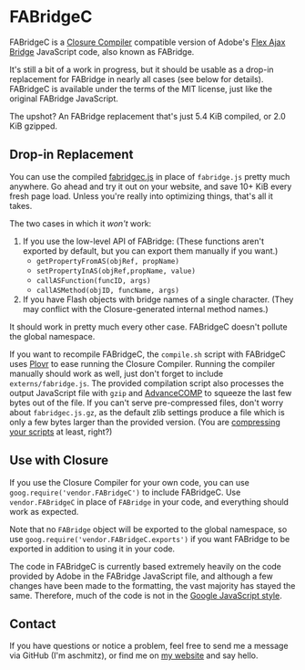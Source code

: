 FABridgeC
=========

FABridgeC is a [Closure Compiler](http://code.google.com/closure/compiler/)
compatible version of Adobe's
[Flex Ajax Bridge](http://livedocs.adobe.com/flex/3/html/ajaxbridge_1.html)
JavaScript code, also known as FABridge.

It's still a bit of a work in progress, but it should be usable as a drop-in
replacement for FABridge in nearly all cases (see below for details). FABridgeC
is available under the terms of the MIT license, just like the original
FABridge JavaScript.

The upshot? An FABridge replacement that's just 5.4 KiB compiled, or 2.0 KiB
gzipped.

Drop-in Replacement
-------------------

You can use the compiled [fabridgec.js](https://github.com/aschmitz/fabridgec/blob/master/fabridgec.js)
in place of `fabridge.js` pretty much anywhere. Go ahead and try it out on your
website, and save 10+ KiB every fresh page load. Unless you're really into
optimizing things, that's all it takes.

The two cases in which it *won't* work:

1. If you use the low-level API of FABridge: (These functions aren't exported
   by default, but you can export them manually if you want.)
   - `getPropertyFromAS(objRef, propName)`
   - `setPropertyInAS(objRef,propName, value)`
   - `callASFunction(funcID, args)`
   - `callASMethod(objID, funcName, args)`
2. If you have Flash objects with bridge names of a single character. (They may
   conflict with the Closure-generated internal method names.)

It should work in pretty much every other case. FABridgeC doesn't pollute the
global namespace.

If you want to recompile FABridgeC, the `compile.sh` script with FABridgeC uses
[Plovr](http://plovr.com) to ease running the Closure Compiler. Running the
compiler manually should work as well, just don't forget to include
`externs/fabridge.js`. The provided compilation script also processes the
output JavaScript file with `gzip` and
[AdvanceCOMP](http://advancemame.sourceforge.net/comp-readme.html) to squeeze
the last few bytes out of the file. If you can't serve pre-compressed files,
don't worry about `fabridgec.js.gz`, as the default zlib settings produce a
file which is only a few bytes larger than the provided version. (You are 
[compressing your scripts](http://developer.yahoo.com/blogs/ydn/posts/2007/07/high_performanc_3/)
at least, right?)

Use with Closure
----------------

If you use the Closure Compiler for your own code, you can use
`goog.require('vendor.FABridgeC')` to include FABridgeC. Use `vendor.FABridgeC`
in place of `FABridge` in your code, and everything should work as expected.

Note that no `FABridge` object will be exported to the global namespace, so use
`goog.require('vendor.FABridgeC.exports')` if you want FABridge to be exported
in addition to using it in your code.

The code in FABridgeC is currently based extremely heavily on the code provided
by Adobe in the FABridge JavaScript file, and although a few changes have been
made to the formatting, the vast majority has stayed the same. Therefore, much
of the code is not in the [Google JavaScript style](http://google-styleguide.googlecode.com/svn/trunk/javascriptguide.xml).

Contact
-------

If you have questions or notice a problem, feel free to send me a message via
GitHub (I'm aschmitz), or find me on [my website](http://lardbucket.org) and
say hello.
